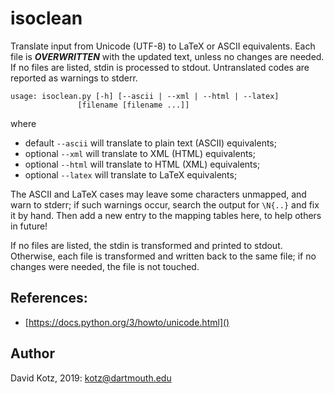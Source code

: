 # isoclean

Translate input from Unicode (UTF-8) to LaTeX or ASCII equivalents.
Each file is ***OVERWRITTEN*** with the updated text, unless no changes are needed.
If no files are listed, stdin is processed to stdout.
Untranslated codes are reported as warnings to stderr.


	usage: isoclean.py [-h] [--ascii | --xml | --html | --latex]
                   [filename [filename ...]]
where

 * default  `--ascii` will translate to plain text (ASCII) equivalents;
 * optional `--xml`   will translate to XML (HTML) equivalents;
 * optional `--html`  will translate to HTML (XML) equivalents;
 * optional `--latex` will translate to LaTeX equivalents;

The ASCII and LaTeX cases may leave some characters unmapped, and warn to stderr;
if such warnings occur, search the output for `\N{..}` and fix it by hand.
Then add a new entry to the mapping tables here, to help others in future!

If no files are listed, the stdin is transformed and printed to stdout.
Otherwise, each file is transformed and written back to the same file; if no changes were needed, the file is not touched.

## References:
 * [https://docs.python.org/3/howto/unicode.html]()

## Author
David Kotz, 2019: <kotz@dartmouth.edu>

